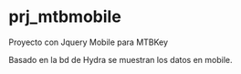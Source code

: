 # prj_mtbmobile
Proyecto con Jquery Mobile para MTBKey

Basado en la bd de Hydra se muestran los datos en mobile.
